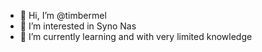 - 👋 Hi, I’m @timbermel
- 👀 I’m interested in Syno Nas
- 🌱 I’m currently learning and with very limited knowledge

<!---
timbermel/timbermel is a ✨ special ✨ repository because its `README.md` (this file) appears on your GitHub profile.
You can click the Preview link to take a look at your changes.
--->
